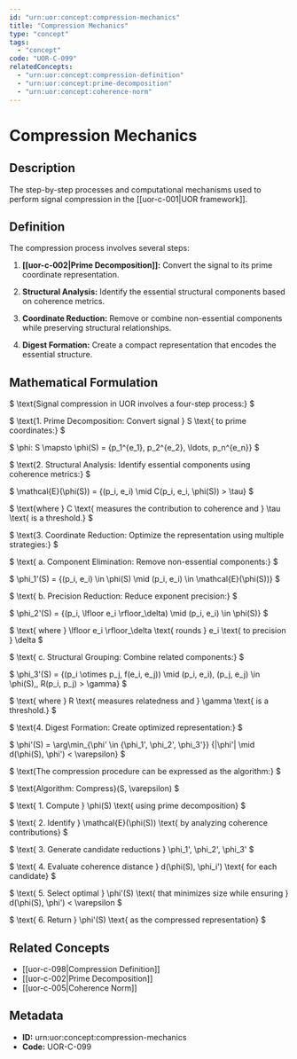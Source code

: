 ```yaml
---
id: "urn:uor:concept:compression-mechanics"
title: "Compression Mechanics"
type: "concept"
tags:
  - "concept"
code: "UOR-C-099"
relatedConcepts:
  - "urn:uor:concept:compression-definition"
  - "urn:uor:concept:prime-decomposition"
  - "urn:uor:concept:coherence-norm"
---
```


# Compression Mechanics

## Description

The step-by-step processes and computational mechanisms used to perform signal compression in the [[uor-c-001|UOR framework]].

## Definition

The compression process involves several steps:

1. **[[uor-c-002|Prime Decomposition]]:** Convert the signal to its prime coordinate representation.

2. **Structural Analysis:** Identify the essential structural components based on coherence metrics.

3. **Coordinate Reduction:** Remove or combine non-essential components while preserving structural relationships.

4. **Digest Formation:** Create a compact representation that encodes the essential structure.

## Mathematical Formulation

$
\text{Signal compression in UOR involves a four-step process:}
$

$
\text{1. Prime Decomposition: Convert signal } S \text{ to prime coordinates:}
$

$
\phi: S \mapsto \phi(S) = \{p_1^{e_1}, p_2^{e_2}, \ldots, p_n^{e_n}\}
$

$
\text{2. Structural Analysis: Identify essential components using coherence metrics:}
$

$
\mathcal{E}(\phi(S)) = \{(p_i, e_i) \mid C(p_i, e_i, \phi(S)) > \tau\}
$

$
\text{where } C \text{ measures the contribution to coherence and } \tau \text{ is a threshold.}
$

$
\text{3. Coordinate Reduction: Optimize the representation using multiple strategies:}
$

$
\text{   a. Component Elimination: Remove non-essential components:}
$

$
\phi_1'(S) = \{(p_i, e_i) \in \phi(S) \mid (p_i, e_i) \in \mathcal{E}(\phi(S))\}
$

$
\text{   b. Precision Reduction: Reduce exponent precision:}
$

$
\phi_2'(S) = \{(p_i, \lfloor e_i \rfloor_\delta) \mid (p_i, e_i) \in \phi(S)\}
$

$
\text{   where } \lfloor e_i \rfloor_\delta \text{ rounds } e_i \text{ to precision } \delta
$

$
\text{   c. Structural Grouping: Combine related components:}
$

$
\phi_3'(S) = \{(p_i \otimes p_j, f(e_i, e_j)) \mid (p_i, e_i), (p_j, e_j) \in \phi(S),\, R(p_i, p_j) > \gamma\}
$

$
\text{   where } R \text{ measures relatedness and } \gamma \text{ is a threshold.}
$

$
\text{4. Digest Formation: Create optimized representation:}
$

$
\phi'(S) = \arg\min_{\phi' \in \{\phi_1', \phi_2', \phi_3'\}} \{|\phi'| \mid d(\phi(S), \phi') < \varepsilon\}
$

$
\text{The compression procedure can be expressed as the algorithm:}
$

$
\text{Algorithm: Compress}(S, \varepsilon)
$

$
\text{  1. Compute } \phi(S) \text{ using prime decomposition}
$

$
\text{  2. Identify } \mathcal{E}(\phi(S)) \text{ by analyzing coherence contributions}
$

$
\text{  3. Generate candidate reductions } \phi_1', \phi_2', \phi_3'
$

$
\text{  4. Evaluate coherence distance } d(\phi(S), \phi_i') \text{ for each candidate}
$

$
\text{  5. Select optimal } \phi'(S) \text{ that minimizes size while ensuring } d(\phi(S), \phi') < \varepsilon
$

$
\text{  6. Return } \phi'(S) \text{ as the compressed representation}
$

## Related Concepts

- [[uor-c-098|Compression Definition]]
- [[uor-c-002|Prime Decomposition]]
- [[uor-c-005|Coherence Norm]]

## Metadata

- **ID:** urn:uor:concept:compression-mechanics
- **Code:** UOR-C-099
